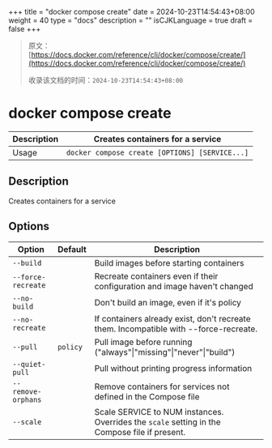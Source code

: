 +++
title = "docker compose create"
date = 2024-10-23T14:54:43+08:00
weight = 40
type = "docs"
description = ""
isCJKLanguage = true
draft = false
+++

> 原文：[https://docs.docker.com/reference/cli/docker/compose/create/](https://docs.docker.com/reference/cli/docker/compose/create/)
>
> 收录该文档的时间：`2024-10-23T14:54:43+08:00`

# docker compose create

| Description | Creates containers for a service               |
| :---------- | ---------------------------------------------- |
| Usage       | `docker compose create [OPTIONS] [SERVICE...]` |

## Description

Creates containers for a service

## Options

| Option             | Default  | Description                                                  |
| ------------------ | -------- | ------------------------------------------------------------ |
| `--build`          |          | Build images before starting containers                      |
| `--force-recreate` |          | Recreate containers even if their configuration and image haven't changed |
| `--no-build`       |          | Don't build an image, even if it's policy                    |
| `--no-recreate`    |          | If containers already exist, don't recreate them. Incompatible with --force-recreate. |
| `--pull`           | `policy` | Pull image before running ("always"\|"missing"\|"never"\|"build") |
| `--quiet-pull`     |          | Pull without printing progress information                   |
| `--remove-orphans` |          | Remove containers for services not defined in the Compose file |
| `--scale`          |          | Scale SERVICE to NUM instances. Overrides the `scale` setting in the Compose file if present. |

